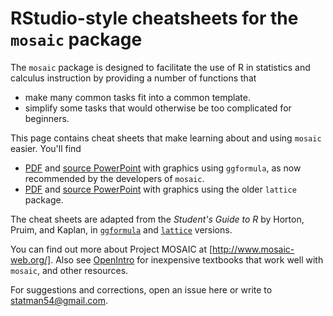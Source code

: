 # RStudio-style cheatsheets for the `mosaic` package

The `mosaic` package is designed to facilitate the use of R in statistics and calculus instruction by providing a number of functions that 
* make many common tasks fit into a common template.
* simplify some tasks that would otherwise be too complicated for beginners.

This page contains cheat sheets that make learning about and using `mosaic` easier. You'll find
* [PDF](https://github.com/mlaviolet/Mosaic-cheatsheets/blob/master/mosaic-cheatsheet-gf.pdf) and [source PowerPoint](https://github.com/mlaviolet/Mosaic-cheatsheets/blob/master/mosaic-cheatsheet-gf.pptx) with graphics using `ggformula`, as now recommended by the developers of `mosaic`.
* [PDF](https://github.com/mlaviolet/Mosaic-cheatsheets/blob/master/mosaic-cheatsheet-lattice.pdf) and [source PowerPoint](https://github.com/mlaviolet/Mosaic-cheatsheets/blob/master/mosaic-cheatsheet-lattice.pptx) with graphics using the older `lattice` package.

The cheat sheets are adapted from the *Student's Guide to R* by Horton, Pruim, and Kaplan, in [`ggformula`](https://github.com/ProjectMOSAIC/LittleBooks/blob/master/StudentGuide/MOSAIC-StudentGuide.pdf) and [`lattice`](https://cran.r-project.org/doc/contrib/Horton+Pruim+Kaplan_MOSAIC-StudentGuide.pdf) versions. 

You can find out more about Project MOSAIC at [http://www.mosaic-web.org/]. Also see [OpenIntro](https://www.openintro.org/) for inexpensive textbooks that work well with `mosaic`, and other resources.
  
For suggestions and corrections, open an issue here or write to statman54@gmail.com.
